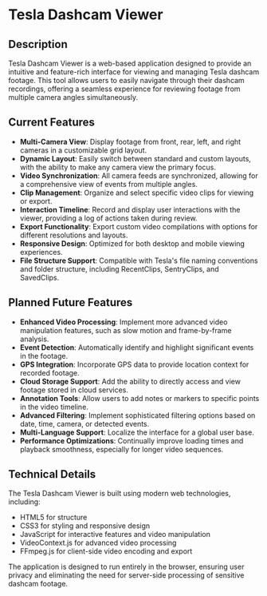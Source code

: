 # Tesla Dashcam Viewer

## Description

Tesla Dashcam Viewer is a web-based application designed to provide an intuitive and feature-rich interface for viewing and managing Tesla dashcam footage. This tool allows users to easily navigate through their dashcam recordings, offering a seamless experience for reviewing footage from multiple camera angles simultaneously.

## Current Features

- **Multi-Camera View**: Display footage from front, rear, left, and right cameras in a customizable grid layout.
- **Dynamic Layout**: Easily switch between standard and custom layouts, with the ability to make any camera view the primary focus.
- **Video Synchronization**: All camera feeds are synchronized, allowing for a comprehensive view of events from multiple angles.
- **Clip Management**: Organize and select specific video clips for viewing or export.
- **Interaction Timeline**: Record and display user interactions with the viewer, providing a log of actions taken during review.
- **Export Functionality**: Export custom video compilations with options for different resolutions and layouts.
- **Responsive Design**: Optimized for both desktop and mobile viewing experiences.
- **File Structure Support**: Compatible with Tesla's file naming conventions and folder structure, including RecentClips, SentryClips, and SavedClips.

## Planned Future Features

- **Enhanced Video Processing**: Implement more advanced video manipulation features, such as slow motion and frame-by-frame analysis.
- **Event Detection**: Automatically identify and highlight significant events in the footage.
- **GPS Integration**: Incorporate GPS data to provide location context for recorded footage.
- **Cloud Storage Support**: Add the ability to directly access and view footage stored in cloud services.
- **Annotation Tools**: Allow users to add notes or markers to specific points in the video timeline.
- **Advanced Filtering**: Implement sophisticated filtering options based on date, time, camera, or detected events.
- **Multi-Language Support**: Localize the interface for a global user base.
- **Performance Optimizations**: Continually improve loading times and playback smoothness, especially for longer video sequences.

## Technical Details

The Tesla Dashcam Viewer is built using modern web technologies, including:

- HTML5 for structure
- CSS3 for styling and responsive design
- JavaScript for interactive features and video manipulation
- VideoContext.js for advanced video processing
- FFmpeg.js for client-side video encoding and export

The application is designed to run entirely in the browser, ensuring user privacy and eliminating the need for server-side processing of sensitive dashcam footage.

